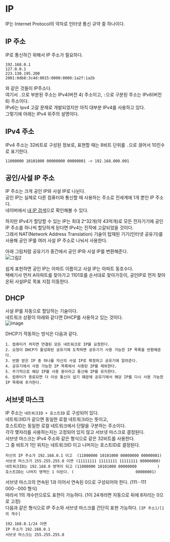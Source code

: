 # IP
IP는 Internet Protocol의 약자로 인터넷 통신 규약 중 하나이다.

## IP 주소
IP로 통신하긴 위해서 IP 주소가 필요하다.
```
192.168.0.1
127.0.0.1
223.130.195.200
2001:0db8:3c4d:0015:0000:0000:1a2f:1a2b
```
와 같은 것들이 IP주소다.  
여기서 `.`으로 부분된 주소는 IPv4(버전 4) 주소이고, `:`으로 구분된 주소는 IPv6(버전 6) 주소이다.  
IPv6는 Ipv4 고갈 문제로 개발되었지만 아직 대부분 IPv4를 사용하고 있다.  
그렇기에 아래는 IPv4 위주의 설명이다.  

## IPv4 주소
IPv4 주소는 32비트로 구성된 정보로, 표현할 때는 8비트 단위를 `.`으로 끊어서 10진수로 표기한다.
```
11000000 10101000 00000000 00000001 -> 192.168.000.001
```

## 공인/사설 IP 주소
IP 주소는 크게 공인 IP와 사설 IP로 나뉜다.  
공인 IP는 실제로 다른 컴퓨터와 통신할 때 사용하는 주소로 전세계에 1개 뿐인 IP 주소다.  
네이버에서 [내 IP 검색](https://search.naver.com/search.naver?where=nexearch&sm=top_hty&fbm=0&ie=utf8&query=%EB%82%B4+ip)으로 확인해볼 수 있다.  

하지만 IPv4가 할당할 수 있는 IP는 최대 2^32개(약 43억개)로 모든 전자기기에 공인 IP 주소를 하나씩 할당하게 된다면 IPv4는 진작에 고갈되었을 것이다.  
그래서 NAT(Network Address Translation) 기술이 탑재된 기기(인터넷 공유기)를 사용해 공인 IP를 여러 사설 IP 주소로 나눠서 사용한다.  

아래 그림처럼 공유기가 중간에서 공인 IP와 사설 IP를 변환해준다.  
![그림2](https://github.com/normal111/TIL/assets/37904040/af1fc813-4299-4333-83a9-2ce5a8da185e)

쉽게 표현하면 공인 IP는 아파트 이름이고 사설 IP는 아파트 동호수다.  
택배기사 먼저 A아파트를 찾아가고 1101호를 순서대로 찾아가듯이, 공인IP로 먼저 찾아온뒤 사설IP로 목표 지점 이동한다.


## DHCP
사설 IP를 자동으로 할당하는 기술이다.  
네트워크 상황이 아래와 같다면 DHCP를 사용하고 있는 것이다.  
![image](https://github.com/normal111/TIL/assets/37904040/5f1678bf-45bc-4d22-8f8a-849656ee18de)

DHCP가 작동하는 방식은 다음과 같다.
```
1. 컴퓨터가 켜지면 연결된 모든 네트워크로 IP를 요청한다.
2. 요청이 DHCP가 활성화된 공유기에 도착하면 공유기가 사용 가능한 IP 목록을 반환해준다.
3. 반환 받은 IP 중 하나를 자신의 사설 IP로 확정하고 공유기에 알려준다.
4. 공유기에서 사용 가능한 IP 목록에서 사용된 IP를 제외한다.
5. 주기적으로 해당 IP를 사용 중이라고 통신해 IP를 유지한다.
6. 컴퓨터가 종료되면 더 이상 통신이 없기 떄문에 공유기에서 해당 IP를 다시 사용 가능한 IP 목록에 추가한다.
```


## 서브넷 마스크
IP 주소는 `네트워크ID + 호스트ID` 로 구성되어 있다.  
네트워크ID가 같으면 동일한 로컬 네트워크라는 뜻이고,  
호스트ID는 동일한 로컬 네트워크에서 단말을 구분하는 주소이다.  
각각 몇자리를 사용하는지는 고정되어 있지 않고 서브넷 마스크로 결정된다.  
서브넷 마스크는 IPv4 주소와 같은 형식으로 같은 32비트를 사용한다.  
그 중 비트가 1인 위치는 네트워크ID 이고 나머지는 호스트ID로 결정된다.
```
자신의 IP 주소가 192.168.0.1 이고  (11000000 10101000 00000000 00000001)
서브넷 마스크가 255.255.255.0 이면 (11111111 11111111 11111111 00000000)
네트워크ID는 192.168.0 영역이 되고 (11000000 10101000 00000000         )
호스트ID는 나머지 영역인 1 이된다. (                           00000001)
```
서브넷 마스크의 연속된 1과 이어서 연속된 0으로 구성되어야 한다. (111···111 000···000 형식)  
따라서 1의 개수만으로도 표현이 가능하다. (1이 24개라면 자동으로 뒤에 8자리는 0으로 고정)  
다음과 같은 형식으로 IP 주소와 서브넷 마스크를 간단히 표현 가능하다. `[IP 주소]/[1의 개수]`
```
192.168.0.1/24 이면
IP 주소가 192.168.0.1
서브넷 마스크는 255.255.255.0
```
